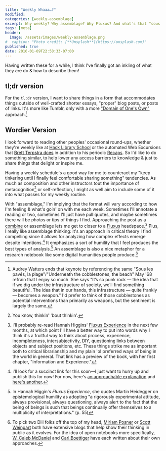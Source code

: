 ```yaml
---
title: "Weekly Whaaa…?"
modified:
categories: [weekly-assemblage]
excerpt: Why weekly? Why assemblage? Why Fluxus? And what's that "sous les pavés, la plage" thing about?
tags: [meta]
header:
  image: /assets/images/weekly-assemblage.png
#  caption: "Photo credit: [**Unsplash**](https://unsplash.com)"
published: true
date: 2016-01-09T22:50:33-07:00
---
```

Having written these for a while, I think I've finally got an inkling of what they <del>are</del> do &amp; how to describe them!  

## tl;dr version   

For the `tl:dr` version, I want to share things in a form that accommodates things outside of well-crafted shorter essays, "proper" blog posts, or posts of links. It's more like Tumblr, only with a more ["Domain of One's Own"](http://hackeducation.com/2014/04/25/domain-of-ones-own-incubator-emory/) approach.[^si]   

## Wordier Version   

I look forward to reading other peoples' occasional round-ups, whether they're weekly like at [Hack Library School](http://hacklibraryschool.com/tag/weekly-roundup/) or the automated Web Excursions that [Brett Terpstra does](http://brettterpstra.com/topic/bookmarks/) in addition to his periodic [Recaps](http://brettterpstra.com/topic/recap/). So I'd like to do something similar, to help lower any access barriers to knowledge &amp; just to share things that delight or inspire me.   

Having a weekly schedule's a good way for me to counteract my "keep tinkering until I finally feel comfortable sharing something" tendencies. As much as composition and other instructors tout the importance of metacognition[^tbt] or self-reflection, I might as well aim to include some of it into what passes for my weekly routine.   

[^tbt]: You know, thinkin' 'bout thinkin'.    

With "assemblage," I'm implying that the format will vary according to how I'm feeling &amp; what's goin' on with me each week. Sometimes I'll annotate a reading or two, sometimes I'll just have pull quotes, and maybe sometimes there will be photos or tips of things I find. Approaching the post as a [combine](https://en.wikipedia.org/wiki/Combine_painting) or assemblage lets me get to closer to a [Fluxus](https://en.wikipedia.org/wiki/Fluxus) headspace.[^fluxus] Plus, I really like assemblage thinking: it's an approach in critical theory I find compelling since it allows for analyzing how complex effects emerge despite intentions.[^assemblage] It emphasizes a sort of humility that I feel produces the best types of analysis.[^eh] An assemblage is also a nice metaphor for a research notebook like some digital humanities people produce.[^rnbk]    

[^fluxus]: I'll probably re-read Hannah Higgins' [Fluxus Experience](http://www.ucpress.edu/book.php?isbn=9780520228672) in the next few months, at which point I'll have a better way to put into words why I think it's a fruitful way to think about process, experience, incompleteness, intersubjectivity, DIY, questioning links between objects and subject positions, etc. These things strike me as important both to critical librarianship and my plain 'ol preferred ways of being in the world in general. That link has a preview of the book, with her first chapter, "Information and Experience."   
[^assemblage]: I'll look for a succinct link for this soon—I just want to hurry up and publish this for now! For now, here's [an approachable explanation](http://understandingsociety.blogspot.com/2012/11/assemblage-theory.html) and [here's another](http://wikis.la.utexas.edu/theory/page/assemblage-theory).   
[^eh]: In Hannah Higgin's _Fluxus Experience_, she quotes Martin Heidegger on epistemological humility as adopting "a rigorously experimental attitude, always provisional, always questioning, always alert to the fact that the being of beings is such that beings continually offer themselves to a multiplicity of interpretations." (p. 55)   
[^rnbk]: To pick two DH folks off the top of my head, [Miriam Posner](www.miriamposner.com) or [Scott Weingart](http://www.scottbot.net/HIAL/?page_id=22226) both have extensive blogs that help show their thinking in public as it evolves. For the idea of open notebooks more specifically, [W. Caleb McDaniel](http://wcm1.web.rice.edu/open-notebook-history.html) and [Carl Boettiger](http://www.carlboettiger.info/2012/09/28/Welcome-to-my-lab-notebook.html) have each written about their own approaches.  
[^si]: Audrey Watters ends that keynote by referencing the same "Sous les pavés, la plage"/"Underneath the cobblestones, the beach" May '68 refrain that I enjoy so much. She says "It’s so punk rock — the idea that if we dig under the infrastructure of society, we’ll find something beautiful. The idea that in our hands, this infrastructure — quite frankly — becomes a weapon." I'd prefer to think of those cobblestones as potential interventions than primarily as weapons, but the sentiment is largely the same.    

